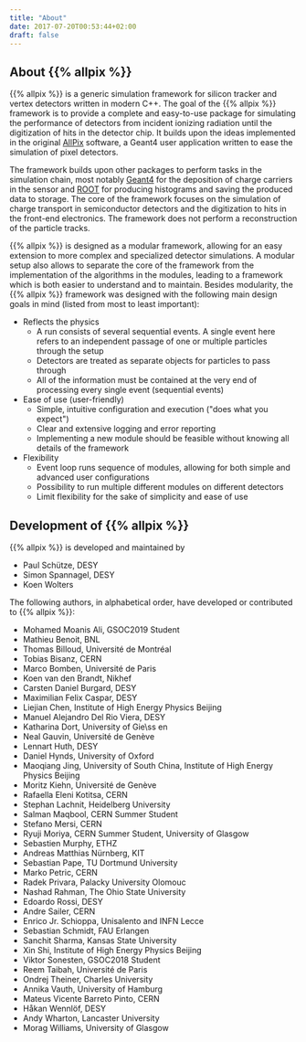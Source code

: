 ```yaml
---
title: "About"
date: 2017-07-20T00:53:44+02:00
draft: false
---
```


## About {{% allpix %}}

{{% allpix %}} is a generic simulation framework for silicon tracker and vertex detectors written in modern C++. The goal of the {{% allpix %}} framework is to provide a complete and easy-to-use package for simulating the performance of detectors from incident ionizing radiation until the digitization of hits in the detector chip.
It builds upon the ideas implemented in the original  [AllPix](https://twiki.cern.ch/twiki/bin/view/Main/AllPix) software, a Geant4 user application written to ease the simulation of pixel detectors.

The framework builds upon other packages to perform tasks in the simulation chain, most notably [Geant4](https://cern.ch/geant4/) for the deposition of charge carriers in the sensor and [ROOT](https://root.cern.ch/) for producing histograms and saving the produced data to storage. The core of the framework focuses on the simulation of charge transport in semiconductor detectors and the digitization to hits in the front-end electronics. The framework does not perform a reconstruction of the particle tracks.

{{% allpix %}} is designed as a modular framework, allowing for an easy extension to more complex and specialized detector simulations. A modular setup also allows to separate the core of the framework from the implementation of the algorithms in the modules, leading to a framework which is both easier to understand and to maintain. Besides modularity, the {{% allpix %}} framework was designed with the following main design goals in mind (listed from most to least important):

* Reflects the physics
  * A run consists of several sequential events. A single event here refers to an independent passage of one or multiple particles through the setup
  * Detectors are treated as separate objects for particles to pass through
  * All of the information must be contained at the very end of processing every single event (sequential events)
* Ease of use (user-friendly)
  * Simple, intuitive configuration and execution ("does what you expect")
  * Clear and extensive logging and error reporting
  * Implementing a new module should be feasible without knowing all details of the framework
* Flexibility
  * Event loop runs sequence of modules, allowing for both simple and advanced user configurations
  * Possibility to run multiple different modules on different detectors
  * Limit flexibility for the sake of simplicity and ease of use


## Development of {{% allpix %}}

{{% allpix %}} is developed and maintained by

* Paul Schütze, DESY
* Simon Spannagel, DESY
* Koen Wolters

The following authors, in alphabetical order, have developed or contributed to {{% allpix %}}:

* Mohamed Moanis Ali, GSOC2019 Student
* Mathieu Benoit, BNL
* Thomas Billoud, Université de Montréal
* Tobias Bisanz, CERN
* Marco Bomben, Université de Paris
* Koen van den Brandt, Nikhef
* Carsten Daniel Burgard, DESY
* Maximilian Felix Caspar, DESY
* Liejian Chen, Institute of High Energy Physics Beijing
* Manuel Alejandro Del Rio Viera, DESY
* Katharina Dort, University of Gie\ss en
* Neal Gauvin, Université de Genève
* Lennart Huth, DESY
* Daniel Hynds, University of Oxford
* Maoqiang Jing, University of South China, Institute of High Energy Physics Beijing
* Moritz Kiehn, Université de Genève
* Rafaella Eleni Kotitsa, CERN
* Stephan Lachnit, Heidelberg University
* Salman Maqbool, CERN Summer Student
* Stefano Mersi, CERN
* Ryuji Moriya, CERN Summer Student, University of Glasgow
* Sebastien Murphy, ETHZ
* Andreas Matthias Nürnberg, KIT
* Sebastian Pape, TU Dortmund University
* Marko Petric, CERN
* Radek Privara, Palacky University Olomouc
* Nashad Rahman, The Ohio State University
* Edoardo Rossi, DESY
* Andre Sailer, CERN
* Enrico Jr. Schioppa, Unisalento and INFN Lecce
* Sebastian Schmidt, FAU Erlangen
* Sanchit Sharma, Kansas State University
* Xin Shi, Institute of High Energy Physics Beijing
* Viktor Sonesten, GSOC2018 Student
* Reem Taibah, Université de Paris
* Ondrej Theiner, Charles University
* Annika Vauth, University of Hamburg
* Mateus Vicente Barreto Pinto, CERN
* Håkan Wennlöf, DESY
* Andy Wharton, Lancaster University
* Morag Williams, University of Glasgow
